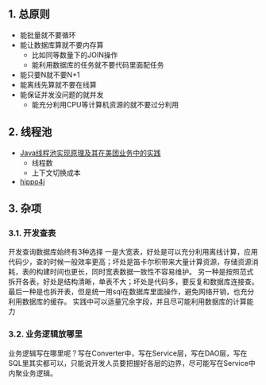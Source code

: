 ## 1. 总原则
- 能批量就不要循环
- 能让数据库算就不要内存算
    - 比如同等数量下的JOIN操作
    - 能利用数据库的任务就不要代码里面配任务
- 能只要N就不要N+1
- 能离线先算就不要在线算
- 能保证并发没问题的就并发
    - 能充分利用CPU等计算机资源的就不要过分利用

## 2. 线程池
- [Java线程池实现原理及其在美团业务中的实践](https://tech.meituan.com/2020/04/02/java-pooling-pratice-in-meituan.html)
    - 线程数
    - 上下文切换成本
- [hippo4j](https://hippo4j.cn/docs/user_docs/user_guide/frame)

## 3. 杂项

### 3.1. 开发查表
开发查询数据库始终有3种选择
一是大宽表，好处是可以充分利用离线计算，应用代码少，查的时候一般效率更高；坏处是笛卡尔积带来大量计算资源，存储资源消耗，表的构建时间也更长，同时宽表数据一致性不容易维护。
另一种是按照范式拆开各表，好处是结构清晰，单表不大；坏处是代码多，要反复和数据库连接查。
最后一种是也拆开表，但是统一用sql在数据库里面操作，避免网络开销，也充分利用数据库的缓存。
实践中可以适量冗余字段，并且尽可能利用数据库的计算能力

### 3.2. 业务逻辑放哪里
业务逻辑写在哪里呢？写在Converter中，写在Service层，写在DAO层，写在SQL里其实都可以，只能说开发人员要把握好各层的边界，尽可能写在Service中内聚业务逻辑。